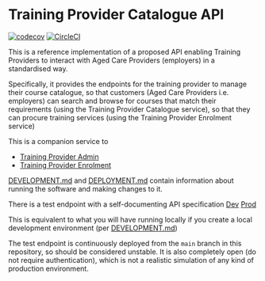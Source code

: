 # Training Provider Catalogue API
[![codecov](https://codecov.io/gh/ACWIC/training-provider-catalogue/branch/master/graph/badge.svg?token=TZQJJ0GBHQ)](undefined)
[![CircleCI](https://circleci.com/gh/ACWIC/training-provider-catalogue.svg?style=svg&circle-token=c36fdd2f5d69453869dbb3c6a98ea438433a274d	)](https://circleci.com/gh/circleci/circleci-docs)

This is a reference implementation of a proposed API
enabling Training Providers to interact with Aged Care Providers
(employers) in a standardised way.

Specifically, it provides the endpoints for the training provider to manage
their course catalogue, so that customers (Aged Care Providers i.e. employers)
can search and browse for courses that match their requirements 
(using the Training Provider Catalogue service), so that they can
procure training services (using the Training Provider Enrolment service)

This is a companion service to 
- [Training Provider Admin](https://github.com/ACWIC/training-provider-admin)
- [Training Provider Enrolment](https://github.com/ACWIC/training-provider-enrolment)

[DEVELOPMENT.md](DEVELOPMENT.md) and [DEPLOYMENT.md](DEPLOYMENT.md)
contain information about running
the software and making changes to it.

There is a test endpoint with a self-documenting API specification 
[Dev](https://wpz8gp45w1.execute-api.us-east-1.amazonaws.com/dev/catalogue/docs)
[Prod](https://6l2n6aweqg.execute-api.us-east-1.amazonaws.com/prod/catalogue/docs)

This is equivalent to what you will have running locally
if you create a local development environment
(per [DEVELOPMENT.md](DEVELOPMENT.md))

The test endpoint is continuously deployed
from the `main` branch in this repository, so should be considered unstable.
It is also completely open (do not require authentication),
which is not a realistic simulation of any kind of production environment.
